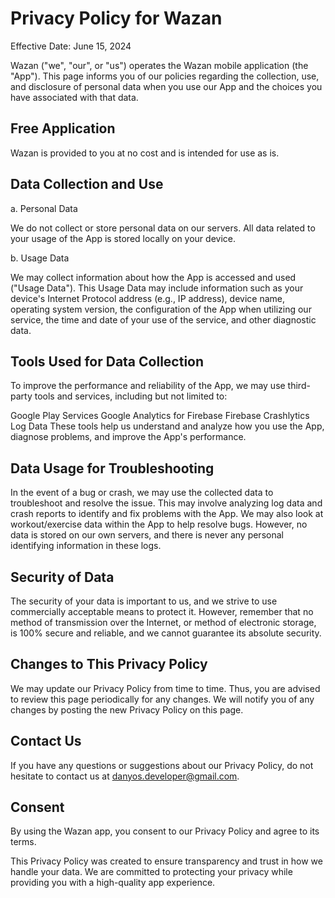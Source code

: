 # Privacy Policy for Wazan

Effective Date: June 15, 2024

Wazan ("we", "our", or "us") operates the Wazan mobile application (the "App"). This page informs you of our policies regarding the collection, use, and disclosure of personal data when you use our App and the choices you have associated with that data.

## Free Application

Wazan is provided to you at no cost and is intended for use as is.

## Data Collection and Use

a. Personal Data

We do not collect or store personal data on our servers. All data related to your usage of the App is stored locally on your device.

b. Usage Data

We may collect information about how the App is accessed and used ("Usage Data"). This Usage Data may include information such as your device's Internet Protocol address (e.g., IP address), device name, operating system version, the configuration of the App when utilizing our service, the time and date of your use of the service, and other diagnostic data.

## Tools Used for Data Collection

To improve the performance and reliability of the App, we may use third-party tools and services, including but not limited to:

Google Play Services
Google Analytics for Firebase
Firebase Crashlytics
Log Data
These tools help us understand and analyze how you use the App, diagnose problems, and improve the App's performance.

## Data Usage for Troubleshooting

In the event of a bug or crash, we may use the collected data to troubleshoot and resolve the issue. This may involve analyzing log data and crash reports to identify and fix problems with the App. We may also look at workout/exercise data within the App to help resolve bugs. However, no data is stored on our own servers, and there is never any personal identifying information in these logs.

## Security of Data

The security of your data is important to us, and we strive to use commercially acceptable means to protect it. However, remember that no method of transmission over the Internet, or method of electronic storage, is 100% secure and reliable, and we cannot guarantee its absolute security.

## Changes to This Privacy Policy

We may update our Privacy Policy from time to time. Thus, you are advised to review this page periodically for any changes. We will notify you of any changes by posting the new Privacy Policy on this page.

## Contact Us

If you have any questions or suggestions about our Privacy Policy, do not hesitate to contact us at danyos.developer@gmail.com.

## Consent

By using the Wazan app, you consent to our Privacy Policy and agree to its terms.

This Privacy Policy was created to ensure transparency and trust in how we handle your data. We are committed to protecting your privacy while providing you with a high-quality app experience.
